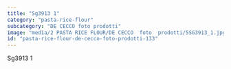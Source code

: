 ```yaml
---
title: "Sg3913 1"
category: "pasta-rice-flour"
subcategory: "DE CECCO foto prodotti"
image: "media/2 PASTA RICE FLOUR/DE CECCO  foto  prodotti/5SG3913_1.jpg"
id: "pasta-rice-flour-de-cecco-foto-prodotti-133"
---
```


Sg3913 1
